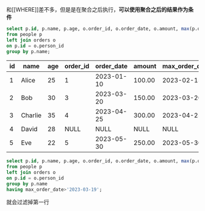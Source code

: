 和[[WHERE]]差不多，但是是在聚合之后执行，**可以使用聚合之后的结果作为条件**

```sql
select p.id, p.name, p.age, o.order_id, o.order_date, o.amount, max(p.order_date) as max_order_date
from people p
left join orders o
on p.id = o.person_id
group by p.name;
```

| id  | name    | age | order_id | order_date | amount | max_order_date |
| --- | ------- | --- | -------- | ---------- | ------ | -------------- |
| 1   | Alice   | 25  | 1        | 2023-01-10 | 100.00 | 2023-02-15     |
| 2   | Bob     | 30  | 3        | 2023-03-20 | 150.00 | 2023-03-20     |
| 3   | Charlie | 35  | 4        | 2023-04-25 | 300.00 | 2023-04-25     |
| 4   | David   | 28  | NULL     | NULL       | NULL   | NULL           |
| 5   | Eve     | 22  | 5        | 2023-05-30 | 250.00 | 2023-05-30     |
```sql
select p.id, p.name, p.age, o.order_id, o.order_date, o.amount, max(p.order_date) as max_order_date
from people p
left join orders o
on p.id = o.person_id
group by p.name
having max_order_date>'2023-03-19';
```
就会过滤掉第一行